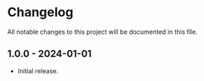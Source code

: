 # Changelog

All notable changes to this project will be documented in this file.

## 1.0.0 - 2024-01-01

- Initial release.
